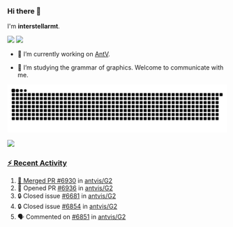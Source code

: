 ### Hi there 👋

I'm **interstellarmt**.

[![](https://img.shields.io/endpoint?url=https://awards.antv.vision/interstellarmt-g2-contributor.json)](https://github.com/antvis/g2)
[![](https://img.shields.io/endpoint?url=https://awards.antv.vision/interstellarmt-gpt-vis-contributor.json)](https://github.com/antvis/gpt-vis)

- 🔭 I’m currently working on [AntV](https://github.com/antvis).

- 📖 I’m studying the grammar of graphics. Welcome to communicate with me.

![](https://raw.githubusercontent.com/interstellarmt/interstellarmt/refs/heads/output/github-contribution-grid-snake.svg)
<div>
  <a href="https://github.com/interstellarmt">
  <img height="180em" src="https://github-readme-stats-eight-theta.vercel.app/api?username=interstellarmt&show_icons=true&include_all_commits=true&count_private=true&theme=tokyonight"/>
</div>
    
### :zap: Recent Activity

<!--START_SECTION:activity-->
1. 🎉 Merged PR [#6930](https://github.com/antvis/G2/pull/6930) in [antvis/G2](https://github.com/antvis/G2)
2. 💪 Opened PR [#6936](https://github.com/antvis/G2/pull/6936) in [antvis/G2](https://github.com/antvis/G2)
3. 🔒 Closed issue [#6681](https://github.com/antvis/G2/issues/6681) in [antvis/G2](https://github.com/antvis/G2)
4. 🔒 Closed issue [#6854](https://github.com/antvis/G2/issues/6854) in [antvis/G2](https://github.com/antvis/G2)
5. 🗣 Commented on [#6851](https://github.com/antvis/G2/issues/6851#issuecomment-2911799220) in [antvis/G2](https://github.com/antvis/G2)
<!--END_SECTION:activity-->

